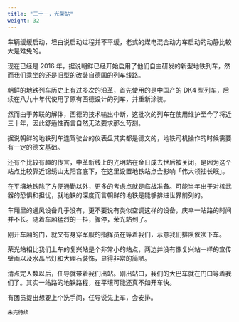 ```yaml
---
title: "三十一，光荣站"
weight: 32
---
```


车辆缓缓启动，坦白说启动过程并不平缓，老式的煤电混合动力车启动的动静比较大是难免的。

现在已经是 2016 年，据说朝鲜已经开始启用了他们自主研发的新型地铁列车，然而我们乘坐的还是旧型的改装自德国的列车线路。

朝鲜的地铁列车历史上有过多次的沿革，首先使用的是中国产的 DK4 型列车，后续在八九十年代使用了原有西德设计的列车，并重新涂装。

然而由于苏联的解体，西德的技术输出中断，这批次的列车在使用维护至今了将近三十年，因此舒适性而言自然无法要求那么苛刻。

据说朝鲜的地铁列车连驾驶台的仪表盘其实都是德文的，地铁司机操作的时候需要有一定的德文基础。

还有个比较有趣的传言，中革新线上的光明站在金日成去世后被关闭，是因为这个站点比较靠近锦绣山太阳宫底下，在这里设置地铁站点会影响「伟大领袖长眠」。

在平壤地铁除了方便通勤以外，更多的考虑点就是临战准备。可能当年出于对核武器的恐惧和担忧，就地铁的深度而言朝鲜的地铁是能够排进世界前列的。

车厢里的通风设备几乎没有，更不要说有类似空调这样的设备，庆幸一站路的时间并不长。随着车厢猛烈的一抖，骤停，荣光站到了。

刚开车厢的门，就又有身穿军服的指挥员在等着我们，示意我们排队依次下车。

荣光站相比我们上车的复兴站是个非常小的站点，两边并没有像复兴站一样的宣传壁画以及水晶吊灯和大理石装饰，显得非常的简陋。

清点完人数以后，任导就带着我们出站。刚出站口，我们的大巴车就在门口等着我们了。其实一站路的地铁路程，在平壤可能还真不如开车快。

有团员提出想要上个洗手间，任导说先上车，会安排。

`未完待续`
